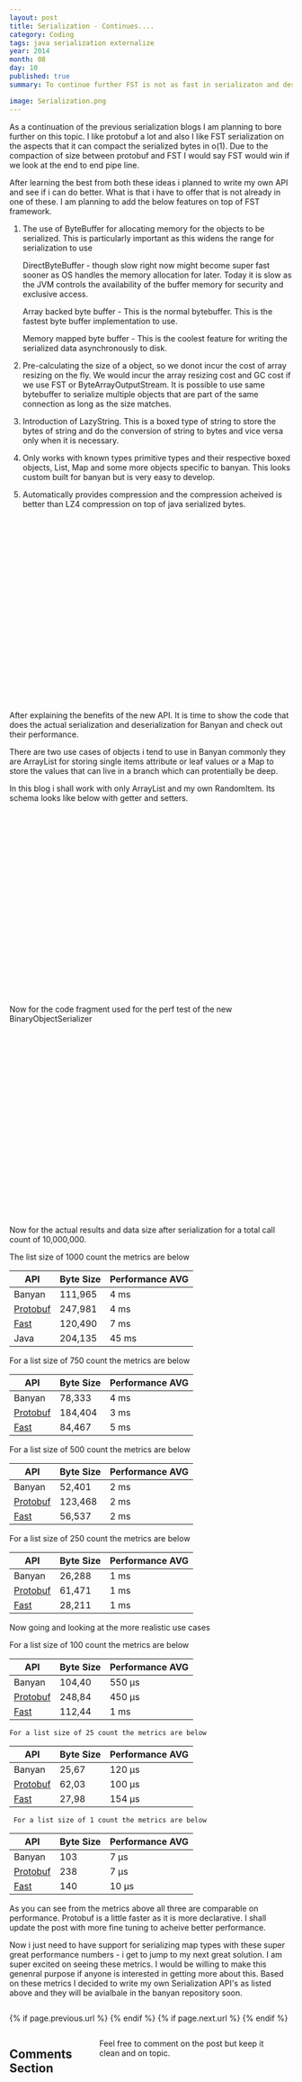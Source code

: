 ```yaml
---
layout: post
title: Serialization - Continues....
category: Coding
tags: java serialization externalize
year: 2014
month: 08
day: 10
published: true
summary: To continue further FST is not as fast in serializaton and deserialization as protobuf. It is very effective and i think i can work on top of both these ideas and develop something better that proper testing can tell.

image: Serialization.png
---
```


As a continuation of the previous serialization blogs I am planning to bore further on this topic. I like protobuf a lot and also I like FST serialization on the aspects that it can compact the serialized bytes in o(1). Due to the compaction of size between protobuf and FST I would say FST would win if we look at the end to end pipe line.

After learning the best from both these ideas i planned to write my own API and see if i can do better. What is that i have to offer that is not already in one of these. I am planning to add the below features on top of FST framework.

1. The use of ByteBuffer for allocating memory for the objects to be serialized.
	This is particularly important as this widens the range for serialization to use 
	
	DirectByteBuffer - though slow right now might become super fast sooner as OS handles the memory allocation for later. Today it is slow as the JVM controls the availability of the buffer memory for security and exclusive access.
	
	Array backed byte buffer - This is the normal bytebuffer. This is the fastest byte buffer implementation to use.
	
	Memory mapped byte buffer - This is the coolest feature for writing the serialized data asynchronously to disk.
	
2. Pre-calculating the size of a object, so we donot incur the cost of array resizing on the fly. We would incur the array resizing cost and GC cost if we use FST or ByteArrayOutputStream. It is possible to use same bytebuffer to serialize multiple objects that are part of the same connection as long as the size matches.

3. Introduction of LazyString. This is a boxed type of string to store the bytes of string and do the conversion of string to bytes and vice versa only when it is necessary.

4. Only works with known types primitive types and their respective boxed objects, List, Map and some more objects specific to banyan. This looks custom built for banyan but is very easy to develop.

5. Automatically provides compression and the compression acheived is better than LZ4 compression on top of java serialized bytes.


<div style="height:330px;overflow-y:scroll">
<script src="https://gist.github.com/vallur/ba2856722600cc7a6653.js"></script>
</div>
	
After explaining the benefits of the new API. It is time to show the code that does the actual serialization and deserialization for Banyan and check out their performance.

There are two use cases of objects i tend to use in Banyan commonly they are ArrayList for storing single items attribute or leaf values or a Map to store the values that can live in a branch which can protentially be deep.

In this blog i shall work with only ArrayList and my own RandomItem. Its schema looks like below with getter and setters.

<div style="height:330px;overflow-y:scroll">
<script src="https://gist.github.com/vallur/d1e33458708115d817c8.js"></script>
</div>

Now for the code fragment used for the perf test of the new BinaryObjectSerializer

<div style="height:330px;overflow-y:scroll">
<script src="https://gist.github.com/vallur/ffc0a293afb670973e9a.js"></script>
</div>

Now for the actual results and data size after serialization for a total call count of 10,000,000.

The list size of 1000 count the metrics are below

API    |  Byte Size  |	Performance AVG | 
 ---------- | ----------- |	--------------- | 
 Banyan | 111,965 | 4 ms | 
 [Protobuf](https://code.google.com/p/protobuf/) | 247,981 | 4 ms |
 [Fast](http://ruedigermoeller.github.io/fast-serialization/) | 120,490 | 7 ms |
 Java | 204,135 | 45 ms |

For a list size of 750 count the metrics are below 

API    |  Byte Size  |	Performance AVG | 
 ---------- | ----------- |	--------------- | 
 Banyan | 78,333 | 4 ms | 
 [Protobuf](https://code.google.com/p/protobuf/) | 184,404 | 3 ms |
 [Fast](http://ruedigermoeller.github.io/fast-serialization/) | 84,467 | 5 ms |
 
 For a list size of 500 count the metrics are below 

API    |  Byte Size  |	Performance AVG | 
 ---------- | ----------- |	--------------- | 
 Banyan | 52,401 | 2 ms | 
 [Protobuf](https://code.google.com/p/protobuf/) | 123,468 | 2 ms |
 [Fast](http://ruedigermoeller.github.io/fast-serialization/) | 56,537 | 2 ms |
 
  For a list size of 250 count the metrics are below 

API    |  Byte Size  |	Performance AVG | 
 ---------- | ----------- |	--------------- | 
 Banyan | 26,288 | 1 ms | 
 [Protobuf](https://code.google.com/p/protobuf/) | 61,471 | 1 ms |
 [Fast](http://ruedigermoeller.github.io/fast-serialization/) | 28,211 | 1 ms |
 
 Now going and looking at the more realistic use cases
 
   For a list size of 100 count the metrics are below 

API    |  Byte Size  |	Performance AVG | 
 ---------- | ----------- |	--------------- | 
 Banyan | 104,40 | 550 µs | 
 [Protobuf](https://code.google.com/p/protobuf/) | 248,84 | 450 µs |
 [Fast](http://ruedigermoeller.github.io/fast-serialization/) | 112,44 | 1 ms |
 
    For a list size of 25 count the metrics are below 

API    |  Byte Size  |	Performance AVG | 
 ---------- | ----------- |	--------------- | 
 Banyan | 25,67 | 120 µs | 
 [Protobuf](https://code.google.com/p/protobuf/) | 62,03 | 100 µs |
 [Fast](http://ruedigermoeller.github.io/fast-serialization/) | 27,98 | 154 µs |
 
     For a list size of 1 count the metrics are below 

API    |  Byte Size  |	Performance AVG | 
 ---------- | ----------- |	--------------- | 
 Banyan | 103 | 7 µs | 
 [Protobuf](https://code.google.com/p/protobuf/) | 238 | 7 µs |
 [Fast](http://ruedigermoeller.github.io/fast-serialization/) | 140 | 10 µs |
 
As you can see from the metrics above all three are comparable on performance. Protobuf is a little faster as it is more declarative. I shall update the post with more fine tuning to acheive better performance.
 
 Now i just need to have support for serializing map types with these super great performance numbers - i get to jump to my next great solution. I am super excited on seeing these metrics. I would be willing to make this genenral purpose if anyone is interested in getting more about this. Based on these metrics I decided to write my own Serialization API's as listed above and they will be avialbale in the banyan repository soon. 
 
<div class="row">	
	<div class="span9 column">
			<p class="pull-right">{% if page.previous.url %} <a href="{{page.previous.url}}" title="Previous Post: {{page.previous.title}}"><i class="icon-chevron-left"></i></a> 	{% endif %}   {% if page.next.url %} 	<a href="{{page.next.url}}" title="Next Post: {{page.next.title}}"><i class="icon-chevron-right"></i></a> 	{% endif %} </p>  
	</div>
</div>

<div class="row">	
    <div class="span9 columns">    
		<h2>Comments Section</h2>
	    <p>Feel free to comment on the post but keep it clean and on topic.</p>	
		<div id="fb-root"></div>
<script>(function(d, s, id) {
  var js, fjs = d.getElementsByTagName(s)[0];
  if (d.getElementById(id)) return;
  js = d.createElement(s); js.id = id;
  js.src = "//connect.facebook.net/en_US/sdk.js#xfbml=1&version=v2.0";
  fjs.parentNode.insertBefore(js, fjs);
}(document, 'script', 'facebook-jssdk'));</script>
<div class="fb-comments" data-href="http://vallur.github.io{{ page.url }}" data-numposts="5" data-width="700" data-colorscheme="light"></div>
</div>

<!-- Twitter -->
<script>!function(d,s,id){var js,fjs=d.getElementsByTagName(s)[0];if(!d.getElementById(id)){js=d.createElement(s);js.id=id;js.src="//platform.twitter.com/widgets.js";fjs.parentNode.insertBefore(js,fjs);}}(document,"script","twitter-wjs");</script>

<!-- Google + -->
<script type="text/javascript">
  (function() {
    var po = document.createElement('script'); po.type = 'text/javascript'; po.async = true;
    po.src = 'https://apis.google.com/js/plusone.js';
    var s = document.getElementsByTagName('script')[0]; s.parentNode.insertBefore(po, s);
  })();
</script>
